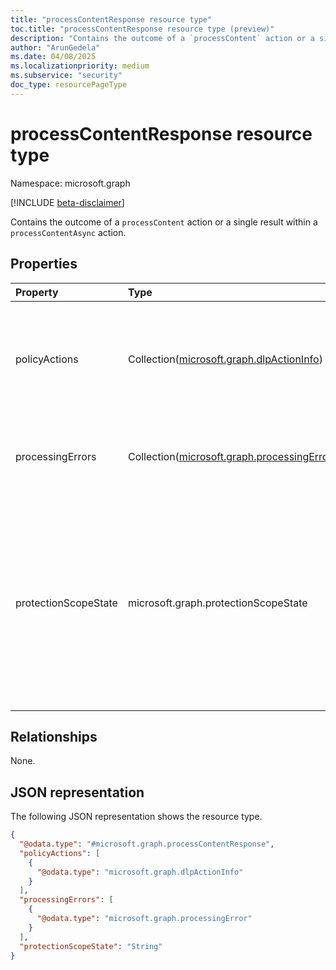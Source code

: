 ```yaml
---
title: "processContentResponse resource type"
toc.title: "processContentResponse resource type (preview)"
description: "Contains the outcome of a `processContent` action or a single result within a `processContentAsync` action."
author: "ArunGedela"
ms.date: 04/08/2025
ms.localizationpriority: medium
ms.subservice: "security"
doc_type: resourcePageType
---
```


# processContentResponse resource type

Namespace: microsoft.graph

[!INCLUDE [beta-disclaimer](../../includes/beta-disclaimer.md)]

Contains the outcome of a `processContent` action or a single result within a `processContentAsync` action.

## Properties

|Property|Type|Description|
|:---|:---|:---|
|policyActions|Collection([microsoft.graph.dlpActionInfo](../resources/dlpactioninfo.md))|A collection of policy actions (like DLP actions) triggered by the processed content.|
|processingErrors|Collection([microsoft.graph.processingError](../resources/processingerror.md))|A collection of errors encountered during the content processing.|
|protectionScopeState|microsoft.graph.protectionScopeState|Indicates if the applicable protection scope (policies) has changed since the last known state for the context. Possible values are `modified` and `notModified`.|

## Relationships

None.

## JSON representation

The following JSON representation shows the resource type.
<!-- {
  "blockType": "resource",
  "@odata.type": "microsoft.graph.processContentResponse"
}
-->
``` json
{
  "@odata.type": "#microsoft.graph.processContentResponse",
  "policyActions": [
    {
      "@odata.type": "microsoft.graph.dlpActionInfo"
    }
  ],
  "processingErrors": [
    {
      "@odata.type": "microsoft.graph.processingError"
    }
  ],
  "protectionScopeState": "String"
}
```
